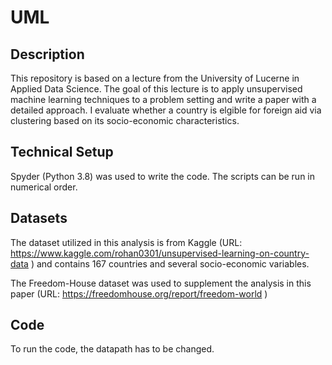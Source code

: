 # UML
## Description

This repository is based on a lecture from the University of Lucerne in Applied Data Science. 
The goal of this lecture is to apply unsupervised machine learning techniques to a problem setting and write a paper with a detailed approach.
I evaluate whether a country is elgible for foreign aid via clustering based on its socio-economic characteristics.


## Technical Setup

Spyder (Python 3.8) was used to write the code. The scripts can be run in numerical order. 


## Datasets

The dataset utilized in this analysis is from Kaggle (URL: https://www.kaggle.com/rohan0301/unsupervised-learning-on-country-data ) and contains 167 countries and several socio-economic variables.

The Freedom-House dataset was used to supplement the analysis in this paper (URL: https://freedomhouse.org/report/freedom-world )


## Code

To run the code, the datapath has to be changed.
